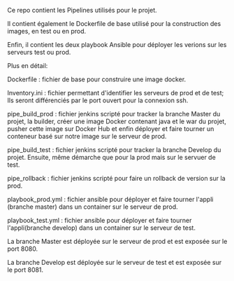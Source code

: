 Ce repo contient les Pipelines utilisés pour le projet.

Il contient également le Dockerfile de base utilisé pour la construction des 
images, en test ou en prod.

Enfin, il contient les deux playbook Ansible pour déployer les verions sur les
serveurs test ou prod.

Plus en détail:

Dockerfile : fichier de base pour construire une image docker.

Inventory.ini : fichier permettant d'identifier les serveurs de prod et de test;
Ils seront différenciés par le port ouvert pour la connexion ssh.

pipe_build_prod : fichier jenkins scripté pour tracker la branche Master du
projet, la builder, créer une image Docker contenant java et le war du projet, 
pusher cette image sur Docker Hub et enfin déployer et faire tourner un 
conteneur basé sur notre image sur le serveur de prod.

pipe_build_test : fichier jenkins scripté pour tracker la branche Develop du 
projet. Ensuite, même démarche que pour la prod mais sur le servuer de test.

pipe_rollback : fichier jenkins scripté pour faire un rollback de version 
sur la prod.

playbook_prod.yml : fichier ansible pour déployer et faire tourner 
l'appli (branche master) dans un container sur le serveur de prod.

playbook_test.yml : fichier ansible pour déployer et faire tourner 
l'appli(branche develop) dans un container sur le serveur de test.


La branche Master est déployée sur le serveur de prod et est exposée sur le port 8080.

La branche Develop est déployée sur le serveur de test et est exposée sur le port 8081.
